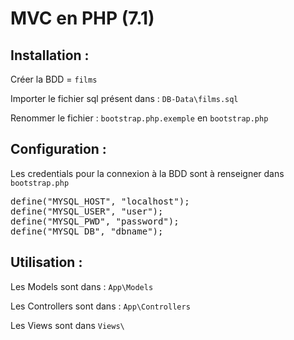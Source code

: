 # MVC en PHP (7.1)

## Installation :

Créer la BDD = `films`

Importer le fichier sql présent dans : `DB-Data\films.sql`

Renommer le fichier : `bootstrap.php.exemple` en `bootstrap.php`

## Configuration :

Les credentials pour la connexion à la BDD sont à renseigner dans `bootstrap.php`

<pre>
define("MYSQL_HOST", "localhost");
define("MYSQL_USER", "user");
define("MYSQL_PWD", "password");
define("MYSQL_DB", "dbname");
</pre>

## Utilisation :

Les Models sont dans : `App\Models`

Les Controllers sont dans : `App\Controllers`

Les Views sont dans `Views\`

